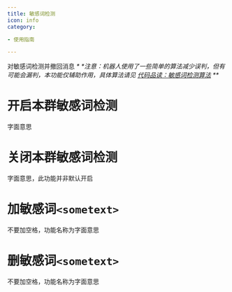 ```yaml
---
title: 敏感词检测
icon: info
category:

- 使用指南

---
```


对敏感词检测并撤回消息
_*
*注意：机器人使用了一些简单的算法减少误判，但有可能会漏判，本功能仅辅助作用，具体算法请见 [代码品读：敏感词检测算法](/code/sw_algorithm.md)
**_

# 开启本群敏感词检测

字面意思

# 关闭本群敏感词检测

字面意思，此功能并非默认开启

# 加敏感词`<sometext>`

不要加空格，功能名称为字面意思

# 删敏感词`<sometext>`

不要加空格，功能名称为字面意思
